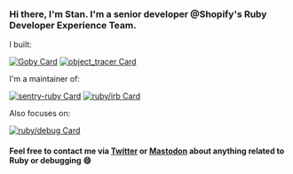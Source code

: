 ### Hi there, I'm Stan. I'm a senior developer @Shopify's Ruby Developer Experience Team.

I built:

[![Goby Card](https://github-readme-stats.vercel.app/api/pin/?username=goby-lang&repo=goby&theme=vue)](https://github.com/goby-lang/goby) [![object_tracer Card](https://github-readme-stats.vercel.app/api/pin/?username=st0012&repo=object_tracer&theme=vue)](https://github.com/st0012/object_tracer)

I'm a maintainer of:

[![sentry-ruby Card](https://github-readme-stats.vercel.app/api/pin/?username=getsentry&repo=sentry-ruby&theme=buefy)](https://github.com/getsentry/sentry-ruby)
[![ruby/irb Card](https://github-readme-stats.vercel.app/api/pin/?username=ruby&repo=irb&theme=buefy)](https://github.com/ruby/irb)

Also focuses on:

[![ruby/debug Card](https://github-readme-stats.vercel.app/api/pin/?username=ruby&repo=debug&theme=buefy)](https://github.com/ruby/debug)


#### Feel free to contact me via [Twitter](https://twitter.com/_st0012) or <a rel="me" href="https://ruby.social/@st0012">Mastodon</a> about anything related to Ruby or debugging 😄
